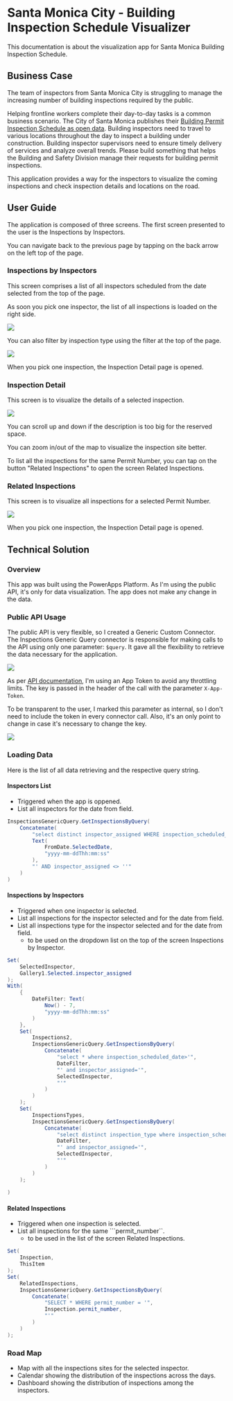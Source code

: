 # Santa Monica City - Building Inspection Schedule Visualizer

This documentation is about the visualization app for Santa Monica Building Inspection Schedule.

## Business Case

The team of inspectors from Santa Monica City is struggling to manage the increasing number of building inspections required by the public. 

Helping frontline workers complete their day-to-day tasks is a common business scenario. The City of Santa Monica publishes their [Building Permit Inspection Schedule as open data](https://data.smgov.net/Permits-Licenses/Permit-Inspections-Schedule/xird-2kxi). Building inspectors need to travel to various locations throughout the day to inspect a building under construction. Building inspector supervisors need to ensure timely delivery of services and analyze overall trends. Please build something that helps the Building and Safety Division manage their requests for building permit inspections.

This application provides a way for the inspectors to visualize the coming inspections and check inspection details and locations on the road.

## User Guide

The application is composed of three screens. The first screen presented to the user is the Inspections by Inspectors.

You can navigate back to the previous page by tapping on the back arrow on the left top of the page. 

### Inspections by Inspectors

This screen comprises a list of all inspectors scheduled from the date selected from the top of the page. 

As soon you pick one inspector, the list of all inspections is loaded on the right side.

![](/pics/scr1_overview.png)

You can also filter by inspection type using the filter at the top of the page.

![](/pics/scr1_inspection_type_filter.png)

When you pick one inspection, the Inspection Detail page is opened.

### Inspection Detail

This screen is to visualize the details of a selected inspection. 

![](/pics/scr2_overview.png)

You can scroll up and down if the description is too big for the reserved space.

You can zoom in/out of the map to visualize the inspection site better.

To list all the inspections for the same Permit Number, you can tap on the button "Related Inspections" to open the screen Related Inspections.

### Related Inspections

This screen is to visualize all inspections for a selected Permit Number. 

![](/pics/scr3_overview.png)

When you pick one inspection, the Inspection Detail page is opened.

## Technical Solution

### Overview

This app was built using the PowerApps Platform. As I'm using the public API, it's only for data visualization. The app does not make any change in the data.

### Public API Usage

The public API is very flexible, so I created a Generic Custom Connector. The Inspections Generic Query connector is responsible for making calls to the API using only one parameter: ```$query```. It gave all the flexibility to retrieve the data necessary for the application.

![](/pics/gen_conn_request.png)

As per [API documentation](https://dev.socrata.com/docs/app-tokens.html), I'm using an App Token to avoid any throttling limits. The key is passed in the header of the call with the parameter ```X-App-Token```. 

To be transparent to the user, I marked this parameter as internal, so I don't need to include the token in every connector call. Also, it's an only point to change in case it's necessary to change the key.

![](/pics/gen_conn_x-app-token.png)

### Loading Data

Here is the list of all data retrieving and the respective query string.

#### Inspectors List

- Triggered when the app is oppened.
- List all inspectors for the date from field.

```C#
InspectionsGenericQuery.GetInspectionsByQuery(
    Concatenate(
        "select distinct inspector_assigned WHERE inspection_scheduled_date > '",
        Text(
            FromDate.SelectedDate,
            "yyyy-mm-ddThh:mm:ss"
        ),
        "' AND inspector_assigned <> ''"
    )
)
```

#### Inspections by Inspectors

- Triggered when one inspector is selected.
- List all inspections for the inspector selected and for the date from field.
- List all inspections type for the inspector selected and for the date from field.
    - to be used on the dropdown list on the top of the screen Inspections by Inspector.

```C#
Set(
    SelectedInspector,
    Gallery1.Selected.inspector_assigned
);
With(
    {
        DateFilter: Text(
            Now() - 7,
            "yyyy-mm-ddThh:mm:ss"
        )
    },
    Set(
        Inspections2,
        InspectionsGenericQuery.GetInspectionsByQuery(
            Concatenate(
                "select * where inspection_scheduled_date>'",
                DateFilter,
                "' and inspector_assigned='",
                SelectedInspector,
                "'"
            )
        )
    );
    Set(
        InspectionsTypes,
        InspectionsGenericQuery.GetInspectionsByQuery(
            Concatenate(
                "select distinct inspection_type where inspection_scheduled_date>'",
                DateFilter,
                "' and inspector_assigned='",
                SelectedInspector,
                "'"
            )
        )
    );
    
)
```

#### Related Inspections

- Triggered when one inspection is selected.
- List all inspections for the same ```permit_number``.
    - to be used in the list of the screen Related Inspections.

```C#
Set(
    Inspection,
    ThisItem
);
Set(
    RelatedInspections,
    InspectionsGenericQuery.GetInspectionsByQuery(
        Concatenate(
            "SELECT * WHERE permit_number = '",
            Inspection.permit_number,
            "'"
        )
    )
);
```

### Road Map

- Map with all the inspections sites for the selected inspector.
- Calendar showing the distribution of the inspections across the days.
- Dashboard showing the distribution of inspections among the inspectors.